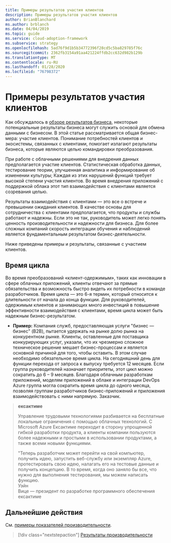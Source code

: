 ```yaml
---
title: Примеры результатов участия клиентов
description: Примеры результатов участия клиентов
author: BrianBlanchard
ms.author: brblanch
ms.date: 04/04/2019
ms.topic: guide
ms.service: cloud-adoption-framework
ms.subservice: strategy
ms.openlocfilehash: 5ad76f9d1b5b34772396f28cd5c5ba829785f76c
ms.sourcegitcommit: 2362fb3154a91aa421224ffdb2cc632d982b129b
ms.translationtype: MT
ms.contentlocale: ru-RU
ms.lasthandoff: 01/28/2020
ms.locfileid: "76798372"
---
```

# <a name="examples-of-customer-engagement-outcomes"></a>Примеры результатов участия клиентов

Как обсуждалось в [обзоре результатов бизнеса](./index.md), некоторые потенциальные результаты бизнеса могут служить основой для обмена данными с бизнесом. В этой статье рассматривается общая бизнес-мера: участие клиентов. Понимание потребностей клиентов и экосистемы, связанных с клиентами, помогает излагают результаты бизнеса, которые являются целью командировки преобразования.

При работе с облачными решениями для внедрения данных предполагается участие клиентов. Статистическая обработка данных, тестирование теории, улучшенная аналитика и информирование об изменении культуры; Каждая из этих нарушений функций требует высокой степени участия клиентов. Во время внедрения приложений с поддержкой облака этот тип взаимодействия с клиентами является созревания целью.

Результаты взаимодействия с клиентами — это все о встрече и превышении ожидания клиентов. В качестве основы для сотрудничества с клиентами предполагается, что продукты и службы работают и надежны. Если это не так, руководитель может легко понять ценность производительности и надежности для бизнеса. Для более сложных компаний скорость интеграции обучения и наблюдений является фундаментальным результатом бизнес-деятельности.

Ниже приведены примеры и результаты, связанные с участием клиентов.

## <a name="cycle-time"></a>Время цикла

Во время преобразований «клиент-одержимым», таких как инновации в сфере облачных приложений, клиенты отвечают за прямые обязательства и возможность быстро видеть их потребности в команде разработчиков. Время цикла — это 6-я термин, который относится к длительности от начала до конца функции. Для руководителей, одержимым клиентов и занимающих много инвестиций в повышение эффективности взаимодействия с клиентами, время цикла может быть надежным бизнес-результатом.

- **Пример:** Компания служб, предоставляющая услуги "бизнес — бизнес" (B2B), пытается удержать на рынке долю рынка на конкурентном рынке. Клиенты, оставленные для поставщика конкурирующих услуг, указали, что их чрезмерно сложное техническое решение мешает бизнес-процессам и является основной причиной для того, чтобы оставить. В этом случае необходимо обязательное время цикла. На сегодняшний день для функции перехода от запроса к выпуску требуется 12 месяцев. Если группа руководителей назначает приоритеты, этот цикл можно сократить до 6 – 9 месяцев. Благодаря облачным разработкам приложений, моделям приложений в облаке и интеграции DevOps Azure группа могла сократить время цикла до одного месяца, позволяя группам разработчиков бизнес-приложений и приложения взаимодействовать с ними напрямую. Заказчик.

> **ексактиме**
>
> Управление трудовыми технологиями разбивается на бесплатные локальные ограничения с помощью облачных технологий. С Microsoft Azure Ексактиме переходит в сторону упрощенной гибкой разработки продукта, а клиенты компании пользуются более надежными и простыми в использовании продуктами, а также всеми новыми функциями.
>
> "Теперь разработчик может перейти на свой компьютер, получить идею, запустить веб-службу или экземпляр Azure, протестировать свою идею, налагать его на тестовые данные и получить концепцию. В то время, когда оно заняло бы все, что нужно для выполнения тестирования, мы можем написать функцию.  
> Уэйн  
> Вице — президент по разработке программного обеспечения  
> ексактиме

## <a name="next-steps"></a>Дальнейшие действия

См. [примеры показателей производительности](./performance-outcomes.md).

> [!div class="nextstepaction"]
> [Результаты производительности](./performance-outcomes.md)
